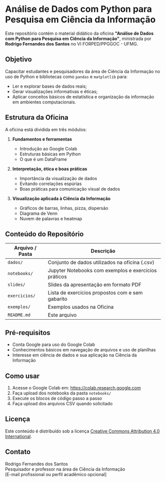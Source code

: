 # Análise de Dados com Python para Pesquisa em Ciência da Informação

Este repositório contém o material didático da oficina **"Análise de Dados com Python para Pesquisa em Ciência da Informação"**, ministrada por **Rodrigo Fernandes dos Santos** no VI FORPED/PPGGOC - UFMG.

## Objetivo

Capacitar estudantes e pesquisadores da área de Ciência da Informação no uso de Python e bibliotecas como `pandas` e `matplotlib` para:

- Ler e explorar bases de dados reais;
- Gerar visualizações informativas e éticas;
- Aplicar conceitos básicos de estatística e organização da informação em ambientes computacionais.

## Estrutura da Oficina

A oficina está dividida em três módulos:

1. **Fundamentos e ferramentas**
   - Introdução ao Google Colab
   - Estruturas básicas em Python
   - O que é um DataFrame

2. **Interpretação, ética e boas práticas**
   - Importância da visualização de dados
   - Evitando correlações espúrias
   - Boas práticas para comunicação visual de dados

3. **Visualização aplicada à Ciência da Informação**
   - Gráficos de barras, linhas, pizza, dispersão
   - Diagrama de Venn
   - Nuvem de palavras e heatmap

## Conteúdo do Repositório

| Arquivo / Pasta                  | Descrição |
|----------------------------------|-----------|
| `dados/`                         | Conjunto de dados utilizados na oficina (.csv) |
| `notebooks/`                     | Jupyter Notebooks com exemplos e exercícios práticos |
| `slides/`                        | Slides da apresentação em formato PDF |
| `exercicios/`                    | Lista de exercícios propostos com e sem gabarito |
| `exemplos/`                      | Exemplos usados na Oficina |
| `README.md`                      | Este arquivo |

## Pré-requisitos

- Conta Google para uso do Google Colab
- Conhecimentos básicos em navegação de arquivos e uso de planilhas
- Interesse em ciência de dados e sua aplicação na Ciência da Informação

## Como usar

1. Acesse o Google Colab em: https://colab.research.google.com
2. Faça upload dos notebooks da pasta `notebooks/`
3. Execute os blocos de código passo a passo
4. Faça upload dos arquivos CSV quando solicitado

## Licença

Este conteúdo é distribuído sob a licença [Creative Commons Attribution 4.0 International](https://creativecommons.org/licenses/by/4.0/deed.pt).

## Contato

Rodrigo Fernandes dos Santos  
Pesquisador e professor na área de Ciência da Informação  
[E-mail profissional ou perfil acadêmico opcional]  

